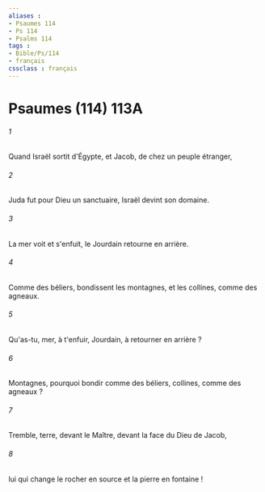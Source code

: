 ```yaml
---
aliases : 
- Psaumes 114
- Ps 114
- Psalms 114
tags : 
- Bible/Ps/114
- français
cssclass : français
---
```


# Psaumes (114) 113A

###### 1
Quand Israël sortit d'Égypte, et Jacob, de chez un peuple étranger,
###### 2
Juda fut pour Dieu un sanctuaire, Israël devint son domaine.
###### 3
La mer voit et s'enfuit, le Jourdain retourne en arrière.
###### 4
Comme des béliers, bondissent les montagnes, et les collines, comme des agneaux.
###### 5
Qu'as-tu, mer, à t'enfuir, Jourdain, à retourner en arrière ?
###### 6
Montagnes, pourquoi bondir comme des béliers, collines, comme des agneaux ?
###### 7
Tremble, terre, devant le Maître, devant la face du Dieu de Jacob,
###### 8
lui qui change le rocher en source et la pierre en fontaine !
